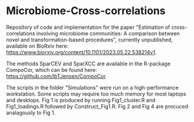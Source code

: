 # Microbiome-Cross-correlations
Repository of code and implementation for the paper "Estimation of cross-correlations involving microbiome communities: A comparison between novel and transformation-based procedures", currently unpublished, available on BioRxiv here: https://www.biorxiv.org/content/10.1101/2023.05.22.538214v1.

The methods SparCEV and SparXCC are available in the R-package CompoCor, which can be found here: https://github.com/IbTJensen/CompoCor

The scripts in the folder "Simulations" were run on a high-performance workstation. Some scripts may require too much memory for most laptops and desktops. Fig 1 is produced by running Fig1_cluster.R and Fig1_loadings.R followed by Construct_Fig1.R. Fig 2 and Fig 4 are procuced analagously to Fig 1.
